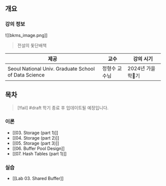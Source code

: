 ## 개요

### 강의 정보

![[bkms_image.png]]
> 전설의 돛단배책

| 제공                                                   | 교수      | 강의 시기       |
| ---------------------------------------------------- | ------- | ----------- |
| Seoul National Univ. Graduate School of Data Science | 정형수 교수님 | 2024년 가을학기 |

## 목차

> [!fail] #draft 학기 종료 후 업데이트될 예정입니다.

### 이론

- [[03. Storage (part 1)]]
- [[04. Storage (part 2)]]
- [[05. Storage (part 3)]]
- [[06. Buffer Pool Design]]
- [[07. Hash Tables (part 1)]]

### 실습

- [[Lab 03. Shared Buffer]]